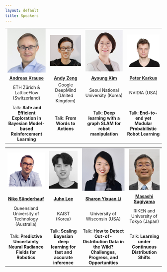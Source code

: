 ```yaml
---
layout: default
title: Speakers
---
```


<table class="table-condensed">
<tbody>
<tr>
<td class="speaker-info" style="text-align: center; vertical-align: middle;"><div class="circular--portrait"><a href="https://las.inf.ethz.ch/krausea"><img src="img/krause.jpg" alt="Andreas Krause"></a></div></td>
<td class="speaker-info" style="text-align: center; vertical-align: middle;"><div class="circular--portrait"><a href="https://andyzeng.github.io"><img src="img/zeng.jpg" alt="Andy Zeng"></a></div></td>
<td class="speaker-info" style="text-align: center; vertical-align: middle;"><div class="circular--portrait"><a href="https://ayoungk.github.io"><img src="img/kim.jpg" alt="Ayoung Kim"></a></div></td>
<td class="speaker-info" style="text-align: center; vertical-align: middle;"><div class="circular--portrait"><a href="https://karkus.tilda.ws"><img src="img/karkus.jpg" alt="Peter Karkus"></a></div></td>
</tr>
<tr>
<td class="speaker-info" style="text-align: center; vertical-align: middle;"><a href="https://las.inf.ethz.ch/krausea"><b>Andreas Krause</b></a></td>
<td class="speaker-info" style="text-align: center; vertical-align: middle;"><a href="https://andyzeng.github.io"><b>Andy Zeng</b></a></td>
<td class="speaker-info" style="text-align: center; vertical-align: middle;"><a href="https://ayoungk.github.io"><b>Ayoung Kim</b></a></td>
<td class="speaker-info" style="text-align: center; vertical-align: middle;"><a href="https://karkus.tilda.ws"><b>Peter Karkus</b></a></td>
</tr>
<tr>
<td class="speaker-info" style="text-align: center; vertical-align: middle;">ETH Zürich & LatticeFlow (Switzerland)</td>
<td class="speaker-info" style="text-align: center; vertical-align: middle;">Google DeepMind (United Kingdom)</td>
<td class="speaker-info" style="text-align: center; vertical-align: middle;">Seoul National University (Korea)</td>
<td class="speaker-info" style="text-align: center; vertical-align: middle;">NVIDIA (USA)</td>
</tr>
<tr>
<td class="speaker-info" style="text-align: center;">Talk: <b>Safe and Efficient Exploration in Bayesian Model-based Reinforcement Learning</b>
<!-- <details>
  <summary>Abstract: &crarr;</summary>
  <p>TBD</p>
</details> -->
</td>
<td class="speaker-info" style="text-align: center;">Talk: <b>From Words to Actions</b></td>
<td class="speaker-info" style="text-align: center;">Talk: <b>Deep learning with a graph SLAM for robot manipulation</b></td>
<td class="speaker-info" style="text-align: center;">Talk: <b>End-to-end yet Modular Probabilistic Robot Learning</b></td>
</tr>
</tbody>
</table>

<table class="table-condensed">
<tbody>
<tr>
<td class="speaker-info" style="text-align: center; vertical-align: middle;"><div class="circular--square"><a href="https://nikosuenderhauf.github.io/"><img src="img/suenderhauf.jpg" alt="Niko Sünderhauf"></a></div></td>
<td class="speaker-info" style="text-align: center; vertical-align: middle;"><div class="circular--portrait"><a href="https://juho-lee.github.io"><img src="img/lee.jpeg" alt="Juho Lee"></a></div></td>
<td class="speaker-info" style="text-align: center; vertical-align: middle;"><div class="circular--portrait"><a href="https://pages.cs.wisc.edu/~sharonli"><img src="img/li.jpg" alt="Sharon Yixuan Li"></a></div></td>
<td class="speaker-info" style="text-align: center; vertical-align: middle;"><div class="circular--portrait"><a href="http://www.ms.k.u-tokyo.ac.jp/sugi/profile.html"><img src="img/sugiyama.jpg" alt="Masashi Sugiyama"></a></div></td>
</tr>
<tr>
<td class="speaker-info" style="text-align: center; vertical-align: middle;"><a href="https://nikosuenderhauf.github.io/"><b>Niko Sünderhauf</b></a></td>
<td class="speaker-info" style="text-align: center; vertical-align: middle;"><a href="https://juho-lee.github.io"><b>Juho Lee</b></a></td>
<td class="speaker-info" style="text-align: center; vertical-align: middle;"><a href="https://pages.cs.wisc.edu/~sharonli"><b>Sharon Yixuan Li</b></a></td>
<td class="speaker-info" style="text-align: center; vertical-align: middle;"><a href="http://www.ms.k.u-tokyo.ac.jp/sugi/profile.html"><b>Masashi Sugiyama</b></a></td>
</tr>
<tr>
<td class="speaker-info" style="text-align: center; vertical-align: middle;">Queensland University of Technology (Australia)</td>
<td class="speaker-info" style="text-align: center; vertical-align: middle;">KAIST (Korea)</td>
<td class="speaker-info" style="text-align: center; vertical-align: middle;">University of Wisconsin (USA)</td>
<td class="speaker-info" style="text-align: center; vertical-align: middle;">RIKEN and University of Tokyo (Japan)</td>
</tr>
<tr>
<td class="speaker-info" style="text-align: center;">Talk: <b>Predictive Uncertainty Neural Radiance Fields for Robotics</b></td>
<td class="speaker-info" style="text-align: center;">Talk: <b>Scaling Bayesian deep learning for fast and accurate inference</b></td>
<td class="speaker-info" style="text-align: center;">Talk: <b>How to Detect Out-of-Distribution Data in the Wild? Challenges, Progress, and Opportunities</b></td>
<td class="speaker-info" style="text-align: center;">Talk: <b>Learning under Continuous Distribution Shifts</b></td>
</tr>
</tbody>
</table>

